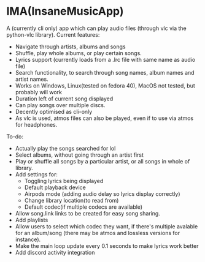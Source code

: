 # IMA(InsaneMusicApp)
A (currently cli only) app which can play audio files (through vlc via the python-vlc library).
Current features:
<ul>
<li>Navigate through artists, albums and songs</li>
<li>Shuffle, play whole albums, or play certain songs.</li>
<li>Lyrics support (currently loads from a .lrc file with same name as audio file)</li>
<li>Search functionality, to search through song names, album names and artist names.</li>
<li>Works on Windows, Linux(tested on fedora 40), MacOS not tested, but probably will work
<li>Duration left of current song displayed</li>
<li>Can play songs over multiple discs.</li>
<li>Decently optimised as cli-only</li>
<li>As vlc is used, atmos files can also be played, even if to use via atmos for headphones.</li>
</ul>
To-do:
<ul>
<li>Actually play the songs searched for lol</li>
<li>Select albums, without going through an artist first</li>
<li>Play or shuffle all songs by a particular artist, or all songs in whole of library.</li>
<li>Add settings for:
<ul>
<li>Toggling lyrics being displayed</li>
<li>Default playback device</li>
<li>Airpods mode (adding audio delay so lyrics display correctly)</li>
<li>Change library location(to read from)</li>
<li>Default codec(if multiple codecs are available)</li>
</ul>
<li>Allow song.link links to be created for easy song sharing.
<li>Add playlists</li>
<li>Allow users to select which codec they want, if there's multiple avalable for an album/song (there may be atmos and lossless versions for instance).
<li>Make the main loop update every 0.1 seconds to make lyrics work better
<li>Add discord activity integration
